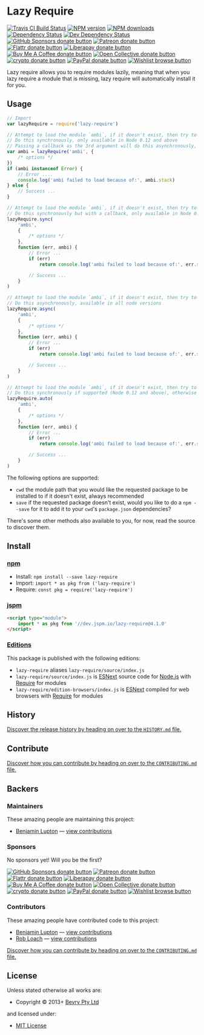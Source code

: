 <!-- TITLE/ -->

<h1>Lazy Require</h1>

<!-- /TITLE -->


<!-- BADGES/ -->

<span class="badge-travisci"><a href="http://travis-ci.com/bevry/lazy-require" title="Check this project's build status on TravisCI"><img src="https://img.shields.io/travis/com/bevry/lazy-require/master.svg" alt="Travis CI Build Status" /></a></span>
<span class="badge-npmversion"><a href="https://npmjs.org/package/lazy-require" title="View this project on NPM"><img src="https://img.shields.io/npm/v/lazy-require.svg" alt="NPM version" /></a></span>
<span class="badge-npmdownloads"><a href="https://npmjs.org/package/lazy-require" title="View this project on NPM"><img src="https://img.shields.io/npm/dm/lazy-require.svg" alt="NPM downloads" /></a></span>
<span class="badge-daviddm"><a href="https://david-dm.org/bevry/lazy-require" title="View the status of this project's dependencies on DavidDM"><img src="https://img.shields.io/david/bevry/lazy-require.svg" alt="Dependency Status" /></a></span>
<span class="badge-daviddmdev"><a href="https://david-dm.org/bevry/lazy-require#info=devDependencies" title="View the status of this project's development dependencies on DavidDM"><img src="https://img.shields.io/david/dev/bevry/lazy-require.svg" alt="Dev Dependency Status" /></a></span>
<br class="badge-separator" />
<span class="badge-githubsponsors"><a href="https://github.com/sponsors/balupton" title="Donate to this project using GitHub Sponsors"><img src="https://img.shields.io/badge/github-donate-yellow.svg" alt="GitHub Sponsors donate button" /></a></span>
<span class="badge-patreon"><a href="https://patreon.com/bevry" title="Donate to this project using Patreon"><img src="https://img.shields.io/badge/patreon-donate-yellow.svg" alt="Patreon donate button" /></a></span>
<span class="badge-flattr"><a href="https://flattr.com/profile/balupton" title="Donate to this project using Flattr"><img src="https://img.shields.io/badge/flattr-donate-yellow.svg" alt="Flattr donate button" /></a></span>
<span class="badge-liberapay"><a href="https://liberapay.com/bevry" title="Donate to this project using Liberapay"><img src="https://img.shields.io/badge/liberapay-donate-yellow.svg" alt="Liberapay donate button" /></a></span>
<span class="badge-buymeacoffee"><a href="https://buymeacoffee.com/balupton" title="Donate to this project using Buy Me A Coffee"><img src="https://img.shields.io/badge/buy%20me%20a%20coffee-donate-yellow.svg" alt="Buy Me A Coffee donate button" /></a></span>
<span class="badge-opencollective"><a href="https://opencollective.com/bevry" title="Donate to this project using Open Collective"><img src="https://img.shields.io/badge/open%20collective-donate-yellow.svg" alt="Open Collective donate button" /></a></span>
<span class="badge-crypto"><a href="https://bevry.me/crypto" title="Donate to this project using Cryptocurrency"><img src="https://img.shields.io/badge/crypto-donate-yellow.svg" alt="crypto donate button" /></a></span>
<span class="badge-paypal"><a href="https://bevry.me/paypal" title="Donate to this project using Paypal"><img src="https://img.shields.io/badge/paypal-donate-yellow.svg" alt="PayPal donate button" /></a></span>
<span class="badge-wishlist"><a href="https://bevry.me/wishlist" title="Buy an item on our wishlist for us"><img src="https://img.shields.io/badge/wishlist-donate-yellow.svg" alt="Wishlist browse button" /></a></span>

<!-- /BADGES -->


<!-- DESCRIPTION/ -->

Lazy require allows you to require modules lazily, meaning that when you lazy require a module that is missing, lazy require will automatically install it for you.

<!-- /DESCRIPTION -->


## Usage

```javascript
// Import
var lazyRequire = require('lazy-require')

// Attempt to load the module `ambi`, if it doesn't exist, then try to install it and load it again
// Do this synchronously, only available in Node 0.12 and above
// Passing a callback as the 3rd argument will do this asynchronously, available in all node versions
var ambi = lazyRequire('ambi', {
    /* options */
})
if (ambi instanceof Error) {
    // Error ....
    console.log('ambi failed to load because of:', ambi.stack)
} else {
    // Success ...
}

// Attempt to load the module `ambi`, if it doesn't exist, then try to install it and load it again
// Do this synchronously but with a callback, only available in Node 0.12 and above
lazyRequire.sync(
    'ambi',
    {
        /* options */
    },
    function (err, ambi) {
        // Error ...
        if (err)
            return console.log('ambi failed to load because of:', err.stack)

        // Success ...
    }
)

// Attempt to load the module `ambi`, if it doesn't exist, then try to install it and load it again
// Do this asynchronously, available in all node versions
lazyRequire.async(
    'ambi',
    {
        /* options */
    },
    function (err, ambi) {
        // Error ...
        if (err)
            return console.log('ambi failed to load because of:', err.stack)

        // Success ...
    }
)

// Attempt to load the module `ambi`, if it doesn't exist, then try to install it and load it again
// Do this synchronously if supported (Node 0.12 and above), otherwise do it asynchronously
lazyRequire.auto(
    'ambi',
    {
        /* options */
    },
    function (err, ambi) {
        // Error ...
        if (err)
            return console.log('ambi failed to load because of:', err.stack)

        // Success ...
    }
)
```

The following options are supported:

-   `cwd` the module path that you would like the requested package to be installed to if it doesn't exist, always recommended
-   `save` if the requested package doesn't exist, would you like to do a `npm --save` for it to add it to your `cwd`'s `package.json` dependencies?

There's some other methods also available to you, for now, read the source to discover them.

<!-- INSTALL/ -->

<h2>Install</h2>

<a href="https://npmjs.com" title="npm is a package manager for javascript"><h3>npm</h3></a>
<ul>
<li>Install: <code>npm install --save lazy-require</code></li>
<li>Import: <code>import * as pkg from ('lazy-require')</code></li>
<li>Require: <code>const pkg = require('lazy-require')</code></li>
</ul>

<a href="https://jspm.io" title="Native ES Modules CDN"><h3>jspm</h3></a>

``` html
<script type="module">
    import * as pkg from '//dev.jspm.io/lazy-require@4.1.0'
</script>
```

<h3><a href="https://editions.bevry.me" title="Editions are the best way to produce and consume packages you care about.">Editions</a></h3>

<p>This package is published with the following editions:</p>

<ul><li><code>lazy-require</code> aliases <code>lazy-require/source/index.js</code></li>
<li><code>lazy-require/source/index.js</code> is <a href="https://en.wikipedia.org/wiki/ECMAScript#ES.Next" title="ECMAScript Next">ESNext</a> source code for <a href="https://nodejs.org" title="Node.js is a JavaScript runtime built on Chrome's V8 JavaScript engine">Node.js</a> with <a href="https://nodejs.org/dist/latest-v5.x/docs/api/modules.html" title="Node/CJS Modules">Require</a> for modules</li>
<li><code>lazy-require/edition-browsers/index.js</code> is <a href="https://en.wikipedia.org/wiki/ECMAScript#ES.Next" title="ECMAScript Next">ESNext</a> compiled for web browsers with <a href="https://nodejs.org/dist/latest-v5.x/docs/api/modules.html" title="Node/CJS Modules">Require</a> for modules</li></ul>

<!-- /INSTALL -->


<!-- HISTORY/ -->

<h2>History</h2>

<a href="https://github.com/bevry/lazy-require/blob/master/HISTORY.md#files">Discover the release history by heading on over to the <code>HISTORY.md</code> file.</a>

<!-- /HISTORY -->


<!-- CONTRIBUTE/ -->

<h2>Contribute</h2>

<a href="https://github.com/bevry/lazy-require/blob/master/CONTRIBUTING.md#files">Discover how you can contribute by heading on over to the <code>CONTRIBUTING.md</code> file.</a>

<!-- /CONTRIBUTE -->


<!-- BACKERS/ -->

<h2>Backers</h2>

<h3>Maintainers</h3>

These amazing people are maintaining this project:

<ul><li><a href="https://github.com/balupton">Benjamin Lupton</a> — <a href="https://github.com/bevry/lazy-require/commits?author=balupton" title="View the GitHub contributions of Benjamin Lupton on repository bevry/lazy-require">view contributions</a></li></ul>

<h3>Sponsors</h3>

No sponsors yet! Will you be the first?

<span class="badge-githubsponsors"><a href="https://github.com/sponsors/balupton" title="Donate to this project using GitHub Sponsors"><img src="https://img.shields.io/badge/github-donate-yellow.svg" alt="GitHub Sponsors donate button" /></a></span>
<span class="badge-patreon"><a href="https://patreon.com/bevry" title="Donate to this project using Patreon"><img src="https://img.shields.io/badge/patreon-donate-yellow.svg" alt="Patreon donate button" /></a></span>
<span class="badge-flattr"><a href="https://flattr.com/profile/balupton" title="Donate to this project using Flattr"><img src="https://img.shields.io/badge/flattr-donate-yellow.svg" alt="Flattr donate button" /></a></span>
<span class="badge-liberapay"><a href="https://liberapay.com/bevry" title="Donate to this project using Liberapay"><img src="https://img.shields.io/badge/liberapay-donate-yellow.svg" alt="Liberapay donate button" /></a></span>
<span class="badge-buymeacoffee"><a href="https://buymeacoffee.com/balupton" title="Donate to this project using Buy Me A Coffee"><img src="https://img.shields.io/badge/buy%20me%20a%20coffee-donate-yellow.svg" alt="Buy Me A Coffee donate button" /></a></span>
<span class="badge-opencollective"><a href="https://opencollective.com/bevry" title="Donate to this project using Open Collective"><img src="https://img.shields.io/badge/open%20collective-donate-yellow.svg" alt="Open Collective donate button" /></a></span>
<span class="badge-crypto"><a href="https://bevry.me/crypto" title="Donate to this project using Cryptocurrency"><img src="https://img.shields.io/badge/crypto-donate-yellow.svg" alt="crypto donate button" /></a></span>
<span class="badge-paypal"><a href="https://bevry.me/paypal" title="Donate to this project using Paypal"><img src="https://img.shields.io/badge/paypal-donate-yellow.svg" alt="PayPal donate button" /></a></span>
<span class="badge-wishlist"><a href="https://bevry.me/wishlist" title="Buy an item on our wishlist for us"><img src="https://img.shields.io/badge/wishlist-donate-yellow.svg" alt="Wishlist browse button" /></a></span>

<h3>Contributors</h3>

These amazing people have contributed code to this project:

<ul><li><a href="https://github.com/balupton">Benjamin Lupton</a> — <a href="https://github.com/bevry/lazy-require/commits?author=balupton" title="View the GitHub contributions of Benjamin Lupton on repository bevry/lazy-require">view contributions</a></li>
<li><a href="https://github.com/RobLoach">Rob Loach</a> — <a href="https://github.com/bevry/lazy-require/commits?author=RobLoach" title="View the GitHub contributions of Rob Loach on repository bevry/lazy-require">view contributions</a></li></ul>

<a href="https://github.com/bevry/lazy-require/blob/master/CONTRIBUTING.md#files">Discover how you can contribute by heading on over to the <code>CONTRIBUTING.md</code> file.</a>

<!-- /BACKERS -->


<!-- LICENSE/ -->

<h2>License</h2>

Unless stated otherwise all works are:

<ul><li>Copyright &copy; 2013+ <a href="http://bevry.me">Bevry Pty Ltd</a></li></ul>

and licensed under:

<ul><li><a href="http://spdx.org/licenses/MIT.html">MIT License</a></li></ul>

<!-- /LICENSE -->
